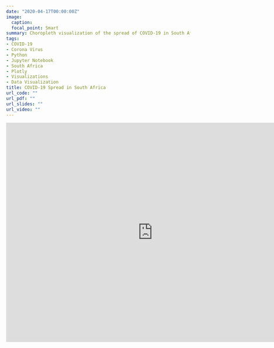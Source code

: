 ```yaml
---
date: "2020-04-17T00:00:00Z"
image:
  caption: 
  focal_point: Smart
summary: Choropleth visualization of the spread of COVID-19 in South Africa
tags:
- COVID-19
- Corona Virus
- Python
- Jupyter Notebook
- South Africa
- Plotly
- Visualizations
- Data Visualization
title: COVID-19 Spread in South Africa
url_code: ""
url_pdf: ""
url_slides: ""
url_video: ""
---
```


<iframe src="https://nbviewer.jupyter.org/github/sohanasingh/Covid_Viz/blob/master/ZA_Choropleth_Covid-19.ipynb" style="border:0px #ffffff none;" name="notebook" scrolling="yes" frameborder="1" marginheight="0px" marginwidth="0px" height="600px" width="800px" allowfullscreen></iframe>